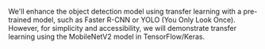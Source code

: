 We'll enhance the object detection model using transfer learning with a pre-trained model, 
such as Faster R-CNN or YOLO (You Only Look Once). However, for simplicity and accessibility, 
we will demonstrate transfer learning using the MobileNetV2 model in TensorFlow/Keras.
